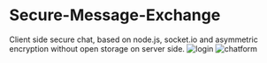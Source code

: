 # Secure-Message-Exchange
Client side secure chat, based on node.js, socket.io and asymmetric encryption without open storage on server side.
![login](https://github.com/user-attachments/assets/196e621d-f66b-421d-9435-a3a8d56712e3)
![chatform](https://github.com/user-attachments/assets/ead04b82-11c0-45ab-a520-d6bc23ffc3d3)
